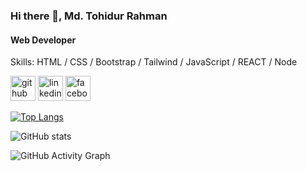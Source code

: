 ### Hi there 👋, Md. Tohidur Rahman
#### Web Developer

Skills:  HTML / CSS / Bootstrap / Tailwind / JavaScript  / REACT  / Node



[<img src='https://cdn.jsdelivr.net/npm/simple-icons@3.0.1/icons/github.svg' alt='github' height='40'>](https://github.com/mdtohid)  [<img src='https://cdn.jsdelivr.net/npm/simple-icons@3.0.1/icons/linkedin.svg' alt='linkedin' height='40'>](https://www.linkedin.com/in/md-tohid-sagor-a02087262/)  [<img src='https://cdn.jsdelivr.net/npm/simple-icons@3.0.1/icons/facebook.svg' alt='facebook' height='40'>](https://www.facebook.com/md.tohidur.rahman.714)  

[![Top Langs](https://github-readme-stats.vercel.app/api/top-langs/?username=mdtohid)](https://github.com/anuraghazra/github-readme-stats)

![GitHub stats](https://github-readme-stats.vercel.app/api?username=mdtohid&show_icons=true)  

![GitHub Activity Graph](https://activity-graph.herokuapp.com/graph?username=mdtohid)  


